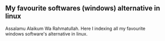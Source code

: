 ## My favourite softwares (windows) alternative in linux

Assalamu Alaikum Wa Rahmatullah. Here I indexing all my favourite windows software's alternative in linux.
